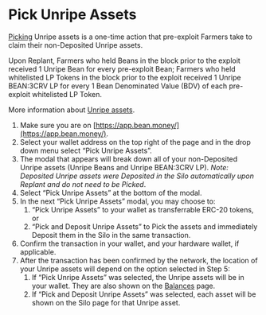 # Pick Unripe Assets

[Picking](../additional-resources/glossary.md#pick) Unripe assets is a one-time action that pre-exploit Farmers take to claim their non-Deposited Unripe assets.

Upon Replant, Farmers who held Beans in the block prior to the exploit received 1 Unripe Bean for every pre-exploit Bean; Farmers who held whitelisted LP Tokens in the block prior to the exploit received 1 Unripe BEAN:3CRV LP for every 1 Bean Denominated Value (BDV) of each pre-exploit whitelisted LP Token.

More information about [Unripe assets](https://docs.bean.money/farm/barn#unripe-assets).

1. Make sure you are on [https://app.bean.money/](https://app.bean.money/).
2. Select your wallet address on the top right of the page and in the drop down menu select “Pick Unripe Assets”.
3. The modal that appears will break down all of your non-Deposited Unripe assets (Unripe Beans and Unripe BEAN:3CRV LP). _Note: Deposited Unripe assets were Deposited in the Silo automatically upon Replant and do not need to be Picked_.
4. Select “Pick Unripe Assets” at the bottom of the modal.
5. In the next “Pick Unripe Assets” modal, you may choose to:&#x20;
   1. “Pick Unripe Assets” to your wallet as transferrable ERC-20 tokens, or
   2. “Pick and Deposit Unripe Assets” to Pick the assets and immediately Deposit them in the Silo in the same transaction.
6. Confirm the transaction in your wallet, and your hardware wallet, if applicable.
7. After the transaction has been confirmed by the network, the location of your Unripe assets will depend on the option selected in Step 5:&#x20;
   1. If “Pick Unripe Assets” was selected, the Unripe assets will be in your wallet. They are also shown on the [Balances](https://app.bean.money/#/balances) page.
   2. If “Pick and Deposit Unripe Assets” was selected, each asset will be shown on the Silo page for that Unripe asset.
